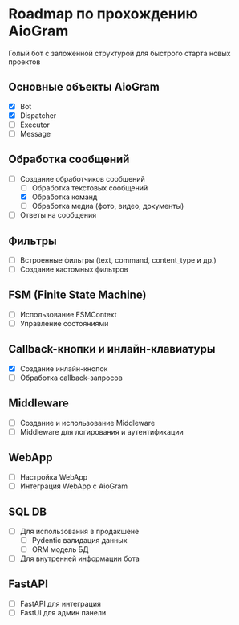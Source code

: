 # Roadmap по прохождению AioGram
Голый бот с заложенной структурой для быстрого старта новых проектов

## Основные объекты AioGram
- [x] Bot
- [x] Dispatcher
- [ ] Executor
- [ ] Message

## Обработка сообщений
- [ ] Создание обработчиков сообщений
  - [ ] Обработка текстовых сообщений
  - [x] Обработка команд
  - [ ] Обработка медиа (фото, видео, документы)
- [ ] Ответы на сообщения

## Фильтры
- [ ] Встроенные фильтры (text, command, content_type и др.)
- [ ] Создание кастомных фильтров

## FSM (Finite State Machine)
- [ ] Использование FSMContext
- [ ] Управление состояниями

## Callback-кнопки и инлайн-клавиатуры
- [x] Создание инлайн-кнопок
- [ ] Обработка callback-запросов

## Middleware
- [ ] Создание и использование Middleware
- [ ] Middleware для логирования и аутентификации

## WebApp
- [ ] Настройка WebApp
- [ ] Интеграция WebApp с AioGram

## SQL DB
- [ ] Для использования в продакшене
  - [ ] Pydentic валидация данных
  - [ ] ORM модель БД
- [ ] Для внутренней информации бота

## FastAPI
- [ ] FastAPI для интеграция
- [ ] FastUI для админ панели
